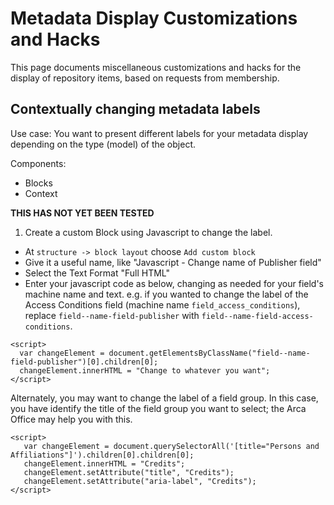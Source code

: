 # Metadata Display Customizations and Hacks

This page documents miscellaneous customizations and hacks for the display of repository items, based on requests from membership.

## Contextually changing metadata labels

Use case: You want to present different labels for your metadata display depending on the type (model) of the object.

Components:
  - Blocks
  - Context

**THIS HAS NOT YET BEEN TESTED**

1. Create a custom Block using Javascript to change the label.

- At `structure -> block layout` choose `Add custom block`
- Give it a useful name, like "Javascript - Change name of Publisher field"
- Select the Text Format "Full HTML"
- Enter your javascript code as below, changing as needed for your field's machine name and text. e.g. if you wanted to change the label of the Access Conditions field (machine name `field_access_conditions`), replace `field--name-field-publisher` with `field--name-field-access-conditions`.

```
<script>
  var changeElement = document.getElementsByClassName("field--name-field-publisher")[0].children[0];
  changeElement.innerHTML = "Change to whatever you want";
</script>
```

  Alternately, you may want to change the label of a field group. In this case, you have identify the title of the field group you want to select; the Arca Office may help you with this.

```
<script>
   var changeElement = document.querySelectorAll('[title="Persons and Affiliations"]').children[0].children[0];
   changeElement.innerHTML = "Credits";
   changeElement.setAttribute("title", "Credits");
   changeElement.setAttribute("aria-label", "Credits");
</script>
```

